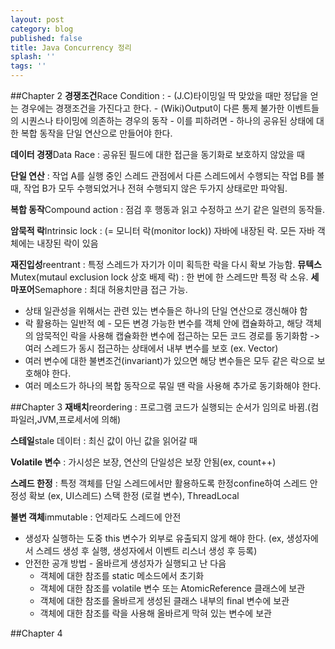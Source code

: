 ```yaml
---
layout: post
category: blog
published: false
title: Java Concurrency 정리
splash: ''
tags: ''
---
```

##Chapter 2
**경쟁조건**Race Condition : 
	- (J.C)타이밍일 딱 맞았을 때만 정답을 얻는 경우에는 경쟁조건을 가진다고 한다.
	- (Wiki)Output이 다른 통제 불가한 이벤트들의 시퀀스나 타이밍에 의존하는 경우의 동작
	- 이를 피하려면 - 하나의 공유된 상태에 대한 복합 동작을 단일 연산으로 만들어야 한다.
    
**데이터 경쟁**Data Race : 공유된 필드에 대한 접근을 동기화로 보호하지 않았을 때 

**단일 연산** : 작업 A를 실행 중인 스레드 관점에서 다른 스레드에서 수행되는 작업 B를 볼 때, 작업 B가 모두 수행되었거나 전혀 수행되지 않은 두가지 상태로만 파악됨.

**복합 동작**Compound action : 점검 후 행동과 읽고 수정하고 쓰기 같은 일련의 동작들.

**암묵적 락**Intrinsic lock : (= 모니터 락(monitor lock)) 자바에 내장된 락. 모든 자바 객체에는 내장된 락이 있음

**재진입성**reentrant : 특정 스레드가 자기가 이미 획득한 락을 다시 확보 가능함.
**뮤텍스**Mutex(mutaul exclusion lock 상호 배제 락) : 한 번에 한 스레드만 특정 락 소유.
**세마포어**Semaphore : 최대 허용치만큼 접근 가능.

  - 상태 일관성을 위해서는 관련 있는 변수들은 하나의 단일 연산으로 갱신해야 함
  - 락 활용하는 일반적 예 - 모든 변경 가능한 변수를 객체 안에 캡슐화하고, 해당 객체의 암묵적인 락을 사용해 캡슐화한 변수에 접근하는 모든 코드 경로를 동기화함 -> 여러 스레드가 동시 접근하는 상태에서 내부 변수를 보호 (ex. Vector)
  - 여러 변수에 대한 불변조건(invariant)가 있으면 해당 변수들은 모두 같은 락으로 보호해야 한다.
  - 여러 메소드가 하나의 복합 동작으로 묶일 땐 락을 사용해 추가로 동기화해야 한다.

##Chapter 3
**재배치**reordering : 프로그램 코드가 실행되는 순서가 임의로 바뀜.(컴파일러,JVM,프로세서에 의해)

**스테일**stale 데이터 : 최신 값이 아닌 값을 읽어갈 때

**Volatile 변수** : 가시성은 보장, 연산의 단일성은 보장 안됨(ex, count++)

**스레드 한정** : 특정 객체를 단일 스레드에서만 활용하도록 한정confine하여 스레드 안정성 확보 (ex, UI스레드)
	스택 한정 (로컬 변수), ThreadLocal

**불변 객체**immutable : 언제라도 스레드에 안전

  - 생성자 실행하는 도중 this 변수가 외부로 유출되지 않게 해야 한다. (ex, 생성자에서 스레드 생성 후 실행, 생성자에서 이벤트 리스너 생성 후 등록)
  - 안전한 공개 방법 - 올바르게 생성자가 실행되고 난 다음
    - 객체에 대한 참조를 static 메소드에서 초기화
    - 객체에 대한 참조를 volatile 변수 또는 AtomicReference 클래스에 보관
    - 객체에 대한 참조를 올바르게 생성된 클래스 내부의 final 변수에 보관
    - 객체에 대한 참조를 락을 사용해 올바르게 막혀 있는 변수에 보관

##Chapter 4
